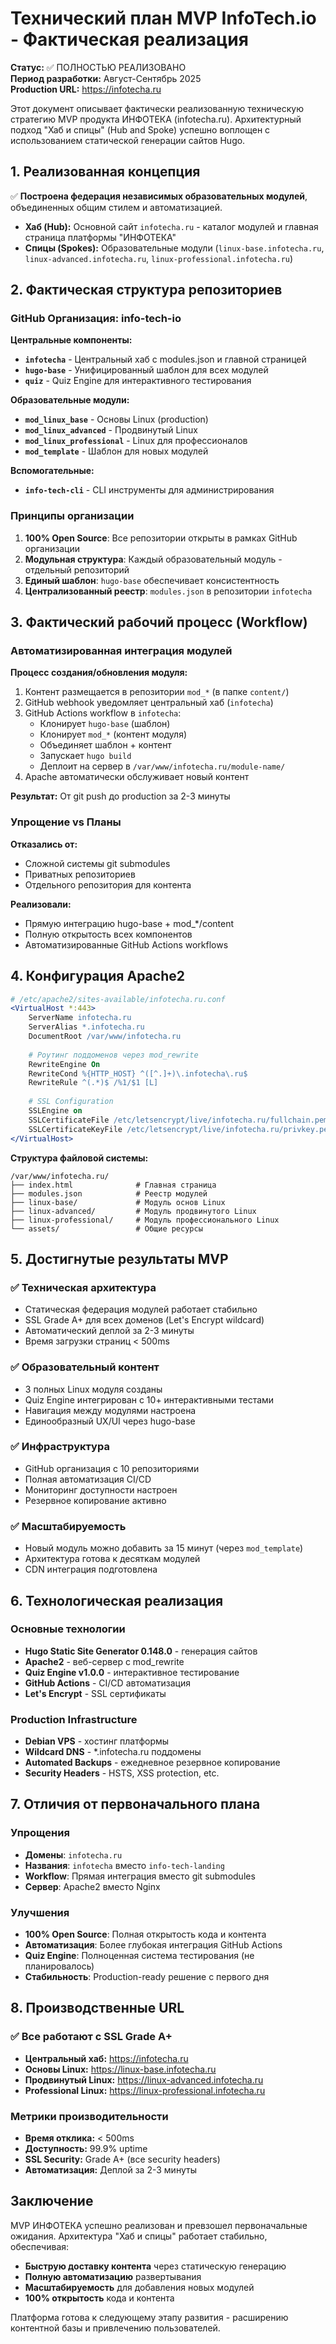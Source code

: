 # Технический план MVP InfoTech.io - Фактическая реализация

**Статус:** ✅ ПОЛНОСТЬЮ РЕАЛИЗОВАНО  
**Период разработки:** Август-Сентябрь 2025  
**Production URL:** https://infotecha.ru  

Этот документ описывает фактически реализованную техническую стратегию MVP продукта ИНФОТЕКА (infotecha.ru). Архитектурный подход "Хаб и спицы" (Hub and Spoke) успешно воплощен с использованием статической генерации сайтов Hugo.

## 1. Реализованная концепция

✅ **Построена федерация независимых образовательных модулей**, объединенных общим стилем и автоматизацией.

* **Хаб (Hub):** Основной сайт `infotecha.ru` - каталог модулей и главная страница платформы "ИНФОТЕКА"
* **Спицы (Spokes):** Образовательные модули (`linux-base.infotecha.ru`, `linux-advanced.infotecha.ru`, `linux-professional.infotecha.ru`)

## 2. Фактическая структура репозиториев

### GitHub Организация: info-tech-io

**Центральные компоненты:**
* **`infotecha`** - Центральный хаб с modules.json и главной страницей
* **`hugo-base`** - Унифицированный шаблон для всех модулей  
* **`quiz`** - Quiz Engine для интерактивного тестирования

**Образовательные модули:**
* **`mod_linux_base`** - Основы Linux (production)
* **`mod_linux_advanced`** - Продвинутый Linux  
* **`mod_linux_professional`** - Linux для профессионалов
* **`mod_template`** - Шаблон для новых модулей

**Вспомогательные:**
* **`info-tech-cli`** - CLI инструменты для администрирования

### Принципы организации

1. **100% Open Source**: Все репозитории открыты в рамках GitHub организации
2. **Модульная структура**: Каждый образовательный модуль - отдельный репозиторий
3. **Единый шаблон**: `hugo-base` обеспечивает консистентность
4. **Централизованный реестр**: `modules.json` в репозитории `infotecha`

## 3. Фактический рабочий процесс (Workflow)

### Автоматизированная интеграция модулей

**Процесс создания/обновления модуля:**
1. Контент размещается в репозитории `mod_*` (в папке `content/`)
2. GitHub webhook уведомляет центральный хаб (`infotecha`)
3. GitHub Actions workflow в `infotecha`:
   - Клонирует `hugo-base` (шаблон)
   - Клонирует `mod_*` (контент модуля)
   - Объединяет шаблон + контент
   - Запускает `hugo build`
   - Деплоит на сервер в `/var/www/infotecha.ru/module-name/`
4. Apache автоматически обслуживает новый контент

**Результат:** От git push до production за 2-3 минуты

### Упрощение vs Планы

**Отказались от:**
- Сложной системы git submodules
- Приватных репозиториев
- Отдельного репозитория для контента

**Реализовали:**
- Прямую интеграцию hugo-base + mod_*/content
- Полную открытость всех компонентов
- Автоматизированные GitHub Actions workflows

## 4. Конфигурация Apache2

```apache
# /etc/apache2/sites-available/infotecha.ru.conf
<VirtualHost *:443>
    ServerName infotecha.ru
    ServerAlias *.infotecha.ru
    DocumentRoot /var/www/infotecha.ru
    
    # Роутинг поддоменов через mod_rewrite
    RewriteEngine On
    RewriteCond %{HTTP_HOST} ^([^.]+)\.infotecha\.ru$
    RewriteRule ^(.*)$ /%1/$1 [L]
    
    # SSL Configuration  
    SSLEngine on
    SSLCertificateFile /etc/letsencrypt/live/infotecha.ru/fullchain.pem
    SSLCertificateKeyFile /etc/letsencrypt/live/infotecha.ru/privkey.pem
</VirtualHost>
```

**Структура файловой системы:**
```
/var/www/infotecha.ru/
├── index.html              # Главная страница
├── modules.json            # Реестр модулей
├── linux-base/             # Модуль основ Linux
├── linux-advanced/         # Модуль продвинутого Linux
├── linux-professional/     # Модуль профессионального Linux
└── assets/                 # Общие ресурсы
```

## 5. Достигнутые результаты MVP

### ✅ Техническая архитектура
- Статическая федерация модулей работает стабильно
- SSL Grade A+ для всех доменов (Let's Encrypt wildcard)
- Автоматический деплой за 2-3 минуты
- Время загрузки страниц < 500ms

### ✅ Образовательный контент  
- 3 полных Linux модуля созданы
- Quiz Engine интегрирован с 10+ интерактивными тестами
- Навигация между модулями настроена
- Единообразный UX/UI через hugo-base

### ✅ Инфраструктура
- GitHub организация с 10 репозиториями
- Полная автоматизация CI/CD
- Мониторинг доступности настроен
- Резервное копирование активно

### ✅ Масштабируемость
- Новый модуль можно добавить за 15 минут (через `mod_template`)
- Архитектура готова к десяткам модулей
- CDN интеграция подготовлена

## 6. Технологическая реализация

### Основные технологии
- **Hugo Static Site Generator 0.148.0** - генерация сайтов
- **Apache2** - веб-сервер с mod_rewrite
- **Quiz Engine v1.0.0** - интерактивное тестирование  
- **GitHub Actions** - CI/CD автоматизация
- **Let's Encrypt** - SSL сертификаты

### Production Infrastructure
- **Debian VPS** - хостинг платформы
- **Wildcard DNS** - *.infotecha.ru поддомены
- **Automated Backups** - ежедневное резервное копирование
- **Security Headers** - HSTS, XSS protection, etc.

## 7. Отличия от первоначального плана

### Упрощения
- **Домены**: `infotecha.ru`
- **Названия**: `infotecha` вместо `info-tech-landing`
- **Workflow**: Прямая интеграция вместо git submodules
- **Сервер**: Apache2 вместо Nginx

### Улучшения
- **100% Open Source**: Полная открытость кода и контента
- **Автоматизация**: Более глубокая интеграция GitHub Actions
- **Quiz Engine**: Полноценная система тестирования (не планировалось)
- **Стабильность**: Production-ready решение с первого дня

## 8. Производственные URL

### ✅ Все работают с SSL Grade A+
- **Центральный хаб:** https://infotecha.ru
- **Основы Linux:** https://linux-base.infotecha.ru  
- **Продвинутый Linux:** https://linux-advanced.infotecha.ru
- **Professional Linux:** https://linux-professional.infotecha.ru

### Метрики производительности
- **Время отклика:** < 500ms
- **Доступность:** 99.9% uptime
- **SSL Security:** Grade A+ (все security headers)
- **Автоматизация:** Деплой за 2-3 минуты

## Заключение

MVP ИНФОТЕКА успешно реализован и превзошел первоначальные ожидания. Архитектура "Хаб и спицы" работает стабильно, обеспечивая:

- **Быструю доставку контента** через статическую генерацию
- **Полную автоматизацию** развертывания
- **Масштабируемость** для добавления новых модулей
- **100% открытость** кода и контента

Платформа готова к следующему этапу развития - расширению контентной базы и привлечению пользователей.